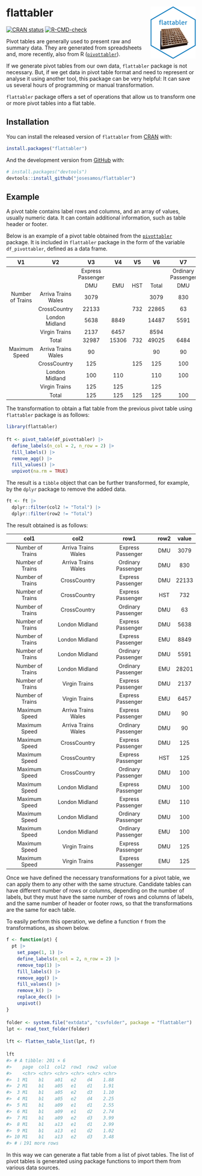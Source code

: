 
<!-- README.md is generated from README.Rmd. Please edit that file -->

# flattabler <a href="https://josesamos.github.io/flattabler/"><img src="man/figures/logo.png" align="right" height="139" alt="flattabler website" /></a>

<!-- badges: start -->

[![CRAN
status](https://www.r-pkg.org/badges/version/flattabler)](https://CRAN.R-project.org/package=flattabler)
[![R-CMD-check](https://github.com/josesamos/flattabler/actions/workflows/R-CMD-check.yaml/badge.svg)](https://github.com/josesamos/flattabler/actions/workflows/R-CMD-check.yaml)
<!-- badges: end -->

<!-- [![Codecov test coverage](https://codecov.io/gh/josesamos/flattabler/branch/master/graph/badge.svg)](https://app.codecov.io/gh/josesamos/flattabler?branch=master) -->

Pivot tables are generally used to present raw and summary data. They
are generated from spreadsheets and, more recently, also from R
([`pivottabler`](https://CRAN.R-project.org/package=pivottabler)).

If we generate pivot tables from our own data, `flattabler` package is
not necessary. But, if we get data in pivot table format and need to
represent or analyse it using another tool, this package can be very
helpful: It can save us several hours of programming or manual
transformation.

`flattabler` package offers a set of operations that allow us to
transform one or more pivot tables into a flat table.

## Installation

You can install the released version of `flattabler` from
[CRAN](https://CRAN.R-project.org) with:

``` r
install.packages("flattabler")
```

And the development version from [GitHub](https://github.com/) with:

``` r
# install.packages("devtools")
devtools::install_github("josesamos/flattabler")
```

## Example

A pivot table contains label rows and columns, and an array of values,
usually numeric data. It can contain additional information, such as
table header or footer.

Below is an example of a pivot table obtained from the
[`pivottabler`](https://CRAN.R-project.org/package=pivottabler) package.
It is included in `flattabler` package in the form of the variable
`df_pivottabler`, defined as a data frame.

|        V1        |         V2          |        V3         |  V4   | V5  |  V6   |         V7         |  V8   |  V9   |  V10  |
|:----------------:|:-------------------:|:-----------------:|:-----:|:---:|:-----:|:------------------:|:-----:|:-----:|:-----:|
|                  |                     | Express Passenger |       |     |       | Ordinary Passenger |       |       | Total |
|                  |                     |        DMU        |  EMU  | HST | Total |        DMU         |  EMU  | Total |       |
| Number of Trains | Arriva Trains Wales |       3079        |       |     | 3079  |        830         |       |  830  | 3909  |
|                  |    CrossCountry     |       22133       |       | 732 | 22865 |         63         |       |  63   | 22928 |
|                  |   London Midland    |       5638        | 8849  |     | 14487 |        5591        | 28201 | 33792 | 48279 |
|                  |    Virgin Trains    |       2137        | 6457  |     | 8594  |                    |       |       | 8594  |
|                  |        Total        |       32987       | 15306 | 732 | 49025 |        6484        | 28201 | 34685 | 83710 |
|  Maximum Speed   | Arriva Trains Wales |        90         |       |     |  90   |         90         |       |  90   |  90   |
|                  |    CrossCountry     |        125        |       | 125 |  125  |        100         |       |  100  |  125  |
|                  |   London Midland    |        100        |  110  |     |  110  |        100         |  100  |  100  |  110  |
|                  |    Virgin Trains    |        125        |  125  |     |  125  |                    |       |       |  125  |
|                  |        Total        |        125        |  125  | 125 |  125  |        100         |  100  |  100  |  125  |

The transformation to obtain a flat table from the previous pivot table
using `flattabler` package is as follows:

``` r
library(flattabler)

ft <- pivot_table(df_pivottabler) |>
  define_labels(n_col = 2, n_row = 2) |>
  fill_labels() |>
  remove_agg() |>
  fill_values() |>
  unpivot(na.rm = TRUE)
```

The result is a `tibble` object that can be further transformed, for
example, by the `dplyr` package to remove the added data.

``` r
ft <- ft |>
  dplyr::filter(col2 != "Total") |>
  dplyr::filter(row2 != "Total")
```

The result obtained is as follows:

|       col1       |        col2         |        row1        | row2 | value |
|:----------------:|:-------------------:|:------------------:|:----:|:-----:|
| Number of Trains | Arriva Trains Wales | Express Passenger  | DMU  | 3079  |
| Number of Trains | Arriva Trains Wales | Ordinary Passenger | DMU  |  830  |
| Number of Trains |    CrossCountry     | Express Passenger  | DMU  | 22133 |
| Number of Trains |    CrossCountry     | Express Passenger  | HST  |  732  |
| Number of Trains |    CrossCountry     | Ordinary Passenger | DMU  |  63   |
| Number of Trains |   London Midland    | Express Passenger  | DMU  | 5638  |
| Number of Trains |   London Midland    | Express Passenger  | EMU  | 8849  |
| Number of Trains |   London Midland    | Ordinary Passenger | DMU  | 5591  |
| Number of Trains |   London Midland    | Ordinary Passenger | EMU  | 28201 |
| Number of Trains |    Virgin Trains    | Express Passenger  | DMU  | 2137  |
| Number of Trains |    Virgin Trains    | Express Passenger  | EMU  | 6457  |
|  Maximum Speed   | Arriva Trains Wales | Express Passenger  | DMU  |  90   |
|  Maximum Speed   | Arriva Trains Wales | Ordinary Passenger | DMU  |  90   |
|  Maximum Speed   |    CrossCountry     | Express Passenger  | DMU  |  125  |
|  Maximum Speed   |    CrossCountry     | Express Passenger  | HST  |  125  |
|  Maximum Speed   |    CrossCountry     | Ordinary Passenger | DMU  |  100  |
|  Maximum Speed   |   London Midland    | Express Passenger  | DMU  |  100  |
|  Maximum Speed   |   London Midland    | Express Passenger  | EMU  |  110  |
|  Maximum Speed   |   London Midland    | Ordinary Passenger | DMU  |  100  |
|  Maximum Speed   |   London Midland    | Ordinary Passenger | EMU  |  100  |
|  Maximum Speed   |    Virgin Trains    | Express Passenger  | DMU  |  125  |
|  Maximum Speed   |    Virgin Trains    | Express Passenger  | EMU  |  125  |

Once we have defined the necessary transformations for a pivot table, we
can apply them to any other with the same structure. Candidate tables
can have different number of rows or columns, depending on the number of
labels, but they must have the same number of rows and columns of
labels, and the same number of header or footer rows, so that the
transformations are the same for each table.

To easily perform this operation, we define a function `f` from the
transformations, as shown below.

``` r
f <- function(pt) {
  pt |>
    set_page(1, 1) |>
    define_labels(n_col = 2, n_row = 2) |>
    remove_top(1) |>
    fill_labels() |>
    remove_agg() |>
    fill_values() |>
    remove_k() |>
    replace_dec() |>
    unpivot()
}

folder <- system.file("extdata", "csvfolder", package = "flattabler")
lpt <- read_text_folder(folder)

lft <- flatten_table_list(lpt, f)

lft
#> # A tibble: 201 × 6
#>    page  col1  col2  row1  row2  value
#>    <chr> <chr> <chr> <chr> <chr> <chr>
#>  1 M1    b1    a01   e2    d4    1.88 
#>  2 M1    b1    a05   e1    d1    1.91 
#>  3 M1    b1    a05   e2    d3    1.10 
#>  4 M1    b1    a05   e2    d4    2.25 
#>  5 M1    b1    a09   e1    d1    2.55 
#>  6 M1    b1    a09   e1    d2    2.74 
#>  7 M1    b1    a09   e2    d3    3.99 
#>  8 M1    b1    a13   e1    d1    2.99 
#>  9 M1    b1    a13   e1    d2    1.02 
#> 10 M1    b1    a13   e2    d3    3.48 
#> # ℹ 191 more rows
```

In this way we can generate a flat table from a list of pivot tables.
The list of pivot tables is generated using package functions to import
them from various data sources.
